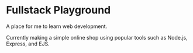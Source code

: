 # Fullstack Playground

A place for me to learn web development.

Currently making a simple online shop using popular tools such as Node.js, Express, and EJS.
